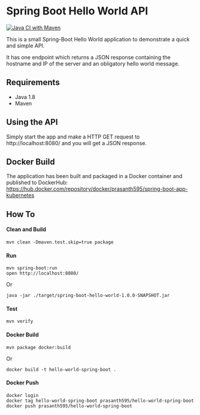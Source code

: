 # Spring Boot Hello World API

[![Java CI with Maven](https://github.com/Prasanth595/spring-boot-hello-world/actions/workflows/maven.yml/badge.svg)](https://github.com/Prasanth595/spring-boot-hello-world/actions/workflows/maven.yml)

This is a small Spring-Boot Hello World application to demonstrate a quick and simple API.

It has one endpoint which returns a JSON response containing the hostname and IP of the server and an obligatory hello world message. 

## Requirements
 * Java 1.8
 * Maven
 
## Using the API
Simply start the app and make a HTTP GET request to http://localhost:8080/ and you will get a JSON response.

## Docker Build
The application has been built and packaged in a Docker container and published to DockerHub: https://hub.docker.com/repository/docker/prasanth595/spring-boot-app-kubernetes

## How To

#### Clean and Build
```
mvn clean -Dmaven.test.skip=true package
```

#### Run
```
mvn spring-boot:run
open http://localhost:8080/
```
Or
```
java -jar ./target/spring-boot-hello-world-1.0.0-SNAPSHOT.jar
```

#### Test
```
mvn verify
```

#### Docker Build
```
mvn package docker:build
```
Or

```
docker build -t hello-world-spring-boot .
```

#### Docker Push
```
docker login
docker tag hello-world-spring-boot prasanth595/hello-world-spring-boot
docker push prasanth595/hello-world-spring-boot
```

